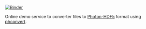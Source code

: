 [![Binder](http://mybinder.org/badge.svg)](http://mybinder.org/repo/Photon-HDF5/Photon-HDF5-Converter)

Online demo service to converter files to [Photon-HDF5](www.photon-hdf5.org) format using [phconvert](http://photon-hdf5.github.io/phconvert/).
